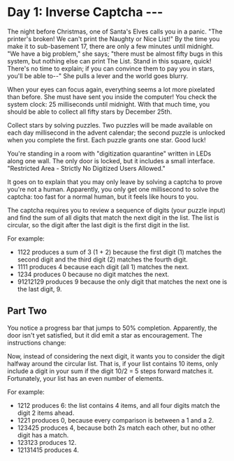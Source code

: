 # Day 1: Inverse Captcha ---

The night before Christmas, one of Santa's Elves calls you in a panic. "The printer's broken! We can't print the Naughty or Nice List!" By the time you make it to sub-basement 17, there are only a few minutes until midnight. "We have a big problem," she says; "there must be almost fifty bugs in this system, but nothing else can print The List. Stand in this square, quick! There's no time to explain; if you can convince them to pay you in stars, you'll be able to--" She pulls a lever and the world goes blurry.

When your eyes can focus again, everything seems a lot more pixelated than before. She must have sent you inside the computer! You check the system clock: 25 milliseconds until midnight. With that much time, you should be able to collect all fifty stars by December 25th.

Collect stars by solving puzzles. Two puzzles will be made available on each day millisecond in the advent calendar; the second puzzle is unlocked when you complete the first. Each puzzle grants one star. Good luck!

You're standing in a room with "digitization quarantine" written in LEDs along one wall. The only door is locked, but it includes a small interface. "Restricted Area - Strictly No Digitized Users Allowed."

It goes on to explain that you may only leave by solving a captcha to prove you're not a human. Apparently, you only get one millisecond to solve the captcha: too fast for a normal human, but it feels like hours to you.

The captcha requires you to review a sequence of digits (your puzzle input) and find the sum of all digits that match the next digit in the list. The list is circular, so the digit after the last digit is the first digit in the list.

For example:

* 1122 produces a sum of 3 (1 + 2) because the first digit (1) matches the second digit and the third digit (2) matches the fourth digit.
* 1111 produces 4 because each digit (all 1) matches the next.
* 1234 produces 0 because no digit matches the next.
* 91212129 produces 9 because the only digit that matches the next one is the last digit, 9.

## Part Two

You notice a progress bar that jumps to 50% completion. Apparently, the door isn't yet satisfied, but it did emit a star as encouragement. The instructions change:

Now, instead of considering the next digit, it wants you to consider the digit halfway around the circular list. That is, if your list contains 10 items, only include a digit in your sum if the digit 10/2 = 5 steps forward matches it. Fortunately, your list has an even number of elements.

For example:

* 1212 produces 6: the list contains 4 items, and all four digits match the digit 2 items ahead.
* 1221 produces 0, because every comparison is between a 1 and a 2.
* 123425 produces 4, because both 2s match each other, but no other digit has a match.
* 123123 produces 12.
* 12131415 produces 4.
